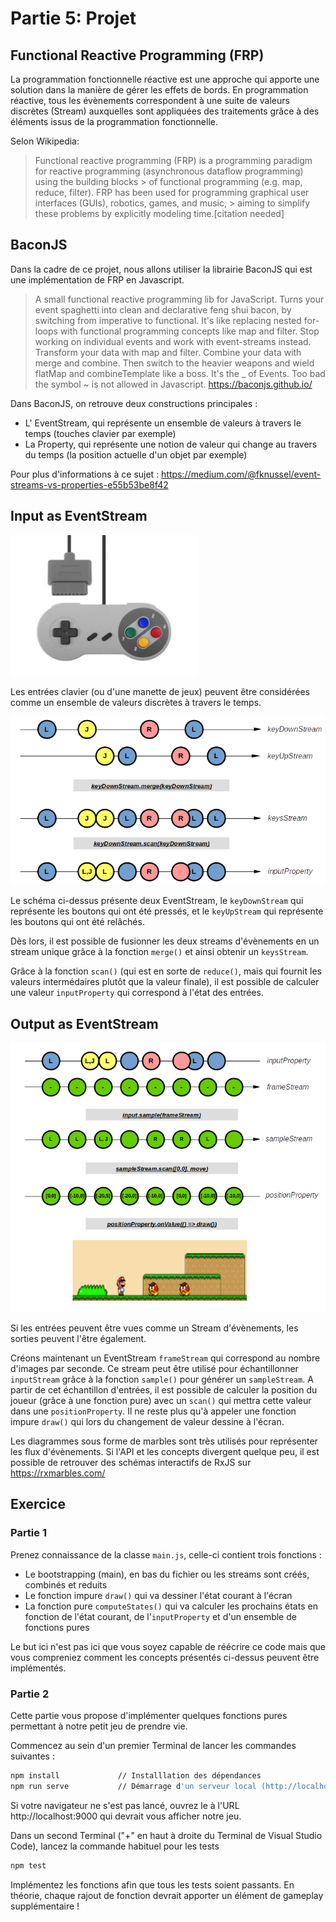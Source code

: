 # Partie 5: Projet

## Functional Reactive Programming (FRP)
La programmation fonctionnelle réactive est une approche qui apporte une solution dans la manière de gérer les effets de bords.
En programmation réactive, tous les évènements correspondent à une suite de valeurs discrètes (Stream) auxquelles sont appliquées des traitements grâce à des éléments issus de la programmation fonctionnelle.

Selon Wikipedia:
> Functional reactive programming (FRP) is a programming paradigm for reactive programming (asynchronous dataflow programming) using the building blocks > of functional programming (e.g. map, reduce, filter). FRP has been used for programming graphical user interfaces (GUIs), robotics, games, and music, > aiming to simplify these problems by explicitly modeling time.[citation needed]

## BaconJS

Dans la cadre de ce projet, nous allons utiliser la librairie BaconJS qui est une implémentation de FRP en Javascript.

> A small functional reactive programming lib for JavaScript. Turns your event spaghetti into clean and declarative feng shui bacon, by switching from imperative to functional. It's like replacing nested for-loops with functional programming concepts like map and filter. Stop working on individual events and work with event-streams instead. Transform your data with map and filter. Combine your data with merge and combine. Then switch to the heavier weapons and wield flatMap and combineTemplate like a boss. It's the _ of Events. Too bad the symbol ~ is not allowed in Javascript.  https://baconjs.github.io/

Dans BaconJS, on retrouve deux constructions principales :
- L' EventStream, qui représente un ensemble de valeurs à travers le temps (touches clavier par exemple)
- La Property, qui représente une notion de valeur qui change au travers du temps (la position actuelle d'un objet par exemple)

Pour plus d'informations à ce sujet : https://medium.com/@fknussel/event-streams-vs-properties-e55b53be8f42

## Input as EventStream

<img src="snes-pad.jpg" alt="drawing" width="300"/>

Les entrées clavier (ou d'une manette de jeux) peuvent être considérées comme un ensemble de valeurs discrètes à travers le temps.

![Input as EventStream](input-as-event-stream.png)

Le schéma ci-dessus présente deux EventStream, le `keyDownStream` qui représente les boutons qui ont été pressés, et le `keyUpStream` qui représente les boutons qui ont été relâchés.

Dès lors, il est possible de fusionner les deux streams d'évènements en un stream unique grâce à la fonction `merge()` et ainsi obtenir un `keysStream`.

Grâce à la fonction `scan()` (qui est en sorte de `reduce()`, mais qui fournit les valeurs intermédaires plutôt que la valeur finale), il est possible de calculer une valeur `inputProperty` qui correspond à l'état des entrées.

## Output as EventStream

![Output as EventStream](output-as-event-stream.png)

Si les entrées peuvent être vues comme un Stream d'évènements, les sorties peuvent l'être également.

Créons maintenant un EventStream `frameStream` qui correspond au nombre d'images par seconde. Ce stream peut être utilisé pour échantillonner `inputStream` grâce à la fonction `sample()` pour générer un `sampleStream`.
A partir de cet échantillon d'entrées, il est possible de calculer la position du joueur (grâce à une fonction pure) avec un `scan()` qui mettra cette valeur dans une `positionProperty`. Il ne reste plus qu'à appeler une fonction impure `draw()` qui lors du changement de valeur dessine à l'écran.

Les diagrammes sous forme de marbles sont très utilisés pour représenter les flux d'évènements. Si l'API et les concepts divergent quelque peu, il est possible de retrouver des schémas interactifs de RxJS sur https://rxmarbles.com/

## Exercice

### Partie 1

Prenez connaissance de la classe `main.js`, celle-ci contient trois fonctions :

- Le bootstrapping (main), en bas du fichier ou les streams sont créés, combinés et reduits
- Le fonction impure `draw()` qui va dessiner l'état courant à l'écran
- La fonction pure `computeStates()` qui va calculer les prochains états en fonction de l'état courant, de l'`inputProperty` et d'un ensemble de fonctions pures

Le but ici n'est pas ici que vous soyez capable de réécrire ce code mais que vous compreniez comment les concepts présentés ci-dessus peuvent être implémentés.

### Partie 2

Cette partie vous propose d'implémenter quelques fonctions pures permettant à notre petit jeu de prendre vie.

Commencez au sein d'un premier Terminal de lancer les commandes suivantes :

```bash
npm install             // Installlation des dépendances
npm run serve           // Démarrage d'un serveur local (http://localhost:9000)
```

Si votre navigateur ne s'est pas lancé, ouvrez le à l'URL http://localhost:9000 qui devrait vous afficher notre jeu.

Dans un second Terminal ("+" en haut à droite du Terminal de Visual Studio Code), lancez la commande habituel pour les tests

```bash
npm test
```

Implémentez les fonctions afin que tous les tests soient passants. En théorie, chaque rajout de fonction devrait apporter un élément de gameplay supplémentaire !